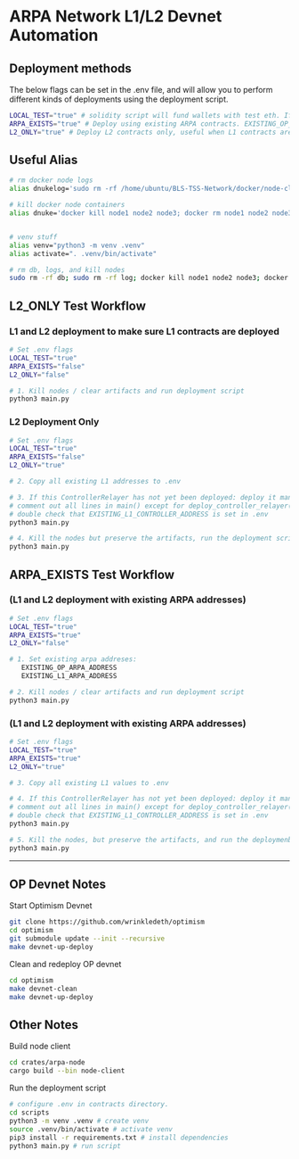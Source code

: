 # ARPA Network L1/L2 Devnet Automation


## Deployment methods

The below flags can be set in the .env file, and will allow you to perform different kinds of deployments using the deployment script. 

```bash
LOCAL_TEST="true" # solidity script will fund wallets with test eth. If set to false, must manually fund all wallets.
ARPA_EXISTS="true" # Deploy using existing ARPA contracts. EXISTING_OP_ARPA_ADDRESS and EXISTING_L1_ARPA_ADDRESS need to be set in .env.
L2_ONLY="true" # Deploy L2 contracts only, useful when L1 contracts are already deployed. You will need to set all existing L1 contract addresses in the .env file.
```

## Useful Alias
```bash
# rm docker node logs
alias dnukelog='sudo rm -rf /home/ubuntu/BLS-TSS-Network/docker/node-client/log'

# kill docker node containers
alias dnuke='docker kill node1 node2 node3; docker rm node1 node2 node3;'


# venv stuff
alias venv="python3 -m venv .venv"
alias activate=". .venv/bin/activate"

# rm db, logs, and kill nodes
sudo rm -rf db; sudo rm -rf log; docker kill node1 node2 node3; docker rm node1 node2 node3;

```

## L2_ONLY Test Workflow

### L1 and L2 deployment to make sure L1 contracts are deployed

```bash
# Set .env flags
LOCAL_TEST="true"
ARPA_EXISTS="false"
L2_ONLY="false"

# 1. Kill nodes / clear artifacts and run deployment script
python3 main.py
```

### L2 Deployment Only

```bash
# Set .env flags
LOCAL_TEST="true"
ARPA_EXISTS="false"
L2_ONLY="true"

# 2. Copy all existing L1 addresses to .env

# 3. If this ControllerRelayer has not yet been deployed: deploy it manually and copy the address to the .env file.
# comment out all lines in main() except for deploy_controller_relayer()
# double check that EXISTING_L1_CONTROLLER_ADDRESS is set in .env
python3 main.py

# 4. Kill the nodes but preserve the artifacts, run the deployment script
python3 main.py
```

## ARPA_EXISTS Test Workflow

### (L1 and L2 deployment with existing ARPA addresses)
```bash
# Set .env flags
LOCAL_TEST="true"
ARPA_EXISTS="true"
L2_ONLY="false"

# 1. Set existing arpa addreses:
   EXISTING_OP_ARPA_ADDRESS
   EXISTING_L1_ARPA_ADDRESS

# 2. Kill nodes / clear artifacts and run deployment script
python3 main.py
```

### (L1 and L2 deployment with existing ARPA addresses)
```bash
# Set .env flags
LOCAL_TEST="true"
ARPA_EXISTS="true"
L2_ONLY="true"

# 3. Copy all existing L1 values to .env

# 4. If this ControllerRelayer has not yet been deployed: deploy it manually and copy the address to the .env file.
# comment out all lines in main() except for deploy_controller_relayer()
# double check that EXISTING_L1_CONTROLLER_ADDRESS is set in .env
python3 main.py

# 5. Kill the nodes, but preserve the artifacts, and run the deploymenbt script. 
python3 main.py
```

---

## OP Devnet Notes

Start Optimism Devnet

```bash
git clone https://github.com/wrinkledeth/optimism
cd optimism
git submodule update --init --recursive
make devnet-up-deploy
```

Clean and redeploy OP devnet
```bash
cd optimism
make devnet-clean
make devnet-up-deploy
```


## Other Notes

Build node client 

```bash
cd crates/arpa-node
cargo build --bin node-client
``` 

Run the deployment script
```bash
# configure .env in contracts directory.
cd scripts
python3 -m venv .venv # create venv
source .venv/bin/activate # activate venv
pip3 install -r requirements.txt # install dependencies
python3 main.py # run script
```
